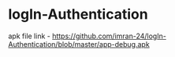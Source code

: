 # logIn-Authentication

apk file link - https://github.com/imran-24/logIn-Authentication/blob/master/app-debug.apk

